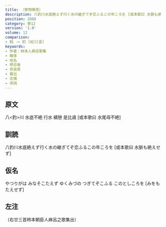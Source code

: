 ```yaml
---
title: （寄物陳思）
description: 八釣川水底絶えず行く水の継ぎてぞ恋ふるこの年ころを [或本歌曰 水脈も絶えせず]
position: 2860
category: 巻12
version: '1.0'
volume: 12
comparison:
- 鈎 -> 釣 [紀][温]
keywords:
- 作者：柿本人麻呂歌集
- 略体
- 地名
- 明日香
- 奈良県
- 異伝
- 恋情
- 序詞
---
```


## 原文

八<釣>川 水底不絶 行水 續戀 是比歳 [或本歌曰 水尾母不絶]

## 訓読

八釣川水底絶えず行く水の継ぎてぞ恋ふるこの年ころを [或本歌曰 水脈も絶えせず]

## 仮名

やつりがは みなそこたえず ゆくみづの つぎてぞこふる このとしころを [みをもたえせず]

## 左注

（右廿三首柿本朝臣人麻呂之歌集出）
